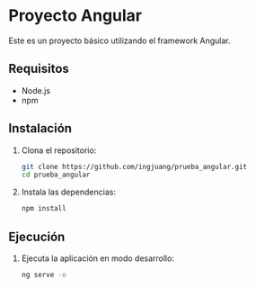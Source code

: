 # Proyecto Angular

Este es un proyecto básico utilizando el framework Angular.

## Requisitos

- Node.js
- npm

## Instalación

1. Clona el repositorio:

    ```sh
    git clone https://github.com/ingjuang/prueba_angular.git
    cd prueba_angular
    ```

2. Instala las dependencias:

    ```sh
    npm install
    ```

## Ejecución

1. Ejecuta la aplicación en modo desarrollo:

    ```sh
    ng serve -o
    ```
